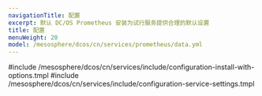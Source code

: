 ```yaml
---
navigationTitle: 配置
excerpt: 默认 DC/OS Prometheus 安装为试行服务提供合理的默认设置
title: 配置
menuWeight: 20
model: /mesosphere/dcos/cn/services/prometheus/data.yml
---
```


#include /mesosphere/dcos/cn/services/include/configuration-install-with-options.tmpl
#include /mesosphere/dcos/cn/services/include/configuration-service-settings.tmpl
